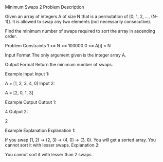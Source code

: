 Minimum Swaps 2
Problem Description

Given an array of integers A of size N that is a permutation of [0, 1, 2, ..., (N-1)]. It is allowed to swap any two elements (not necessarily consecutive).

Find the minimum number of swaps required to sort the array in ascending order.



Problem Constraints
1 <= N <= 100000
0 <= A[i] < N



Input Format
The only argument given is the integer array A.



Output Format
Return the minimum number of swaps.



Example Input
Input 1:

A = [1, 2, 3, 4, 0]
Input 2:

A = [2, 0, 1, 3]


Example Output
Output 1:

4
Output 2:

2


Example Explanation
Explanation 1:

 If you swap (1, 2) -> (2, 3) -> (4, 0) -> (3, 0). You will get a sorted array.
 You cannot sort it with lesser swaps.
Explanation 2:

 You cannot sort it with lesser than 2 swaps.